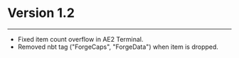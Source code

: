 # Version 1.2
---
* Fixed item count overflow in AE2 Terminal.
* Removed nbt tag ("ForgeCaps", "ForgeData") when item is dropped.
